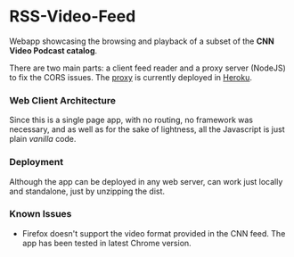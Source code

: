 # RSS-Video-Feed
Webapp showcasing the browsing and playback of a subset of the **CNN Video Podcast catalog**.

There are two main parts: a client feed reader and a proxy server (NodeJS) to fix the CORS issues.
The [proxy](https://github.com/davidgarsan/corsfeeder) is currently deployed in [Heroku](https://dashboard.heroku.com/).

### Web Client Architecture
Since this is a single page app, with no routing, no framework was necessary, and as well as for the sake of lightness, all the Javascript is just plain *vanilla* code.

### Deployment
Although the app can be deployed in any web server, can work just locally and standalone, just by unzipping the dist.

### Known Issues
- Firefox doesn't support the video format provided in the CNN feed. The app has been tested in latest Chrome version.
